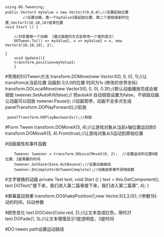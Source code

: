 	using DG.Tweening;
	public Vector3 myValue = new Vector3(0,0,0);//设置起始位置
		 	//设置动画，第一个myValue2是起始位置，第二个是赋值新的位置,Vector3(10,10,10)结束位置
	void Start () {
	    
        //对变量做一个动画 （通过插值的方式去修改一个值的变化）
	    DOTween.To(() => myValue2, x => myValue2 = x, new Vector3(10,10,10), 2);

	}
		void Update(){
		transform.position=myValue2;
		}


#常用的DOTween方法
	 transform.DOMove(new Vector3(0, 0, 0), 1);//让transfrom从当前位置 动画到 0,0,0的位置 时间为1s (修改的世界坐标)
	transform.DOLocalMove(new Vector3(0, 0, 0), 0.3f);//默认动画播放完成会被销毁
	tweener.SetAutoKill(false);// 把autokill 自动销毁设置为false，不销毁动画让动画可以回放
        tweener.Pause();  //动画暂停，动画不会多次生成
	panelTransform.DOPlayForward();//前放

	 panelTransform.DOPlayBackwards();//倒放

#Form Tween
	transform.DOMoveX(5, 4);//让游戏对象从当前x轴位置运动到5
	transform.DOMoveX(5, 4).From(true);//让游戏对象从5运动到原始位置

#动画属性和事件函数

		Tweener tweener = transform.DOLocalMoveX(0, 2);  //设置运动的位置0是位置，2是需要的时间
	    tweener.SetEase(Ease.OutBounce);//设置动画曲线
	    tweener.OnComplete(OnTweenComplete);//动画结束事件调用函数

#文字替换的动画
    private Text text;
	void Start () {
	    text = this.GetComponent<Text>();
	    text.DOText("接下来，我们进入第二篇章接下来，我们进入第二篇章", 4);
	}

#屏幕震动效果
		 transform.DOShakePosition(1,new Vector3(3,3,0));   //参数1抖动的时间，抖动参数
		
#颜色变化
		text.DOColor(Color.red, 2);//让文本变成红色，用时2f
		text.DOFade(1, 3);//让文本慢慢显示1是透明度，3是时间

#DO tween path设置运动路径